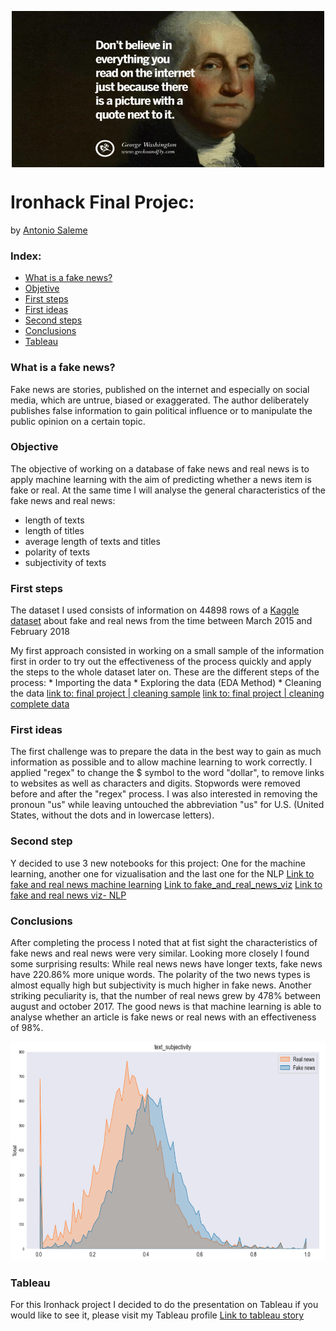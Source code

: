 <p align="center">
 <img align="center" src="images/fake-news-quotes-01-830x467.jpeg" width="500" height="250" />
</p>

# Ironhack Final Projec:
by [Antonio Saleme](https://www.linkedin.com/in/antonio-saleme-sastre/)

### Index:

* [What is a fake news?](#section1)
* [Objetive](#section2)
* [First steps](#section3)
* [First ideas](#section4)
* [Second steps](#section5)
* [Conclusions](#section6)
* [Tableau](#section7)


<a id='section1'></a>
### What is a fake news?

Fake news are stories, published on the internet and especially on social media, which are untrue, biased or exaggerated. The author deliberately publishes false information to gain political influence or to manipulate the public opinion on a certain topic.

<a id='section2'></a>
### Objective

The objective of working on a database of fake news and real news is to apply machine learning with the aim of predicting whether a news item is fake or real. At the same time I will analyse the general characteristics of the fake news and real news:
* length of texts
* length of titles
* average length of texts and titles 
* polarity of texts
* subjectivity of texts
                                        

<a id='section3'></a>
### First steps

The dataset I used consists of information on 44898 rows of a [Kaggle dataset](https://www.kaggle.com/clmentbisaillon/fake-and-real-news-dataset) about fake and real news from the time between March 2015 and February 2018

My first approach consisted in working on a small sample of the information first in order to try out the effectiveness of the process quickly and apply the steps to the whole dataset later on. These are the different steps of the process:
                       * Importing the data
                       * Exploring the data (EDA Method)
                       * Cleaning the data
                       [link to: final project | cleaning sample](https://github.com/antonio-datahack/Ironhack-final-project/blob/main/notebooks/final%20project%20%7C%20cleaning%20sample.ipynb)
                       [link to: final project | cleaning complete data](https://github.com/antonio-datahack/Ironhack-final-project/blob/main/notebooks/final_project_cleaning_complete_data.ipynb)
                               
<a id='section4'></a>
### First ideas
The first challenge was to prepare the data in the best way to gain as much information as possible and to allow machine learning to work correctly. I applied "regex" to change the $ symbol to the word "dollar", to remove links to websites as well as characters and digits. Stopwords were removed before and after the "regex" process. I was also interested in removing the pronoun "us" while leaving untouched the abbreviation "us" for U.S. (United States, without the dots and in lowercase letters).

<a id='section5'></a>
### Second step

Y decided to use 3 new notebooks for this project: One for the machine learning, another one for vizualisation and the last one for the NLP
[Link to fake and real news machine learning](https://github.com/antonio-datahack/Ironhack-final-project/blob/main/notebooks/fake_and_real_news_machine_learning.ipynb)
[Link to fake_and_real_news_viz](https://github.com/antonio-datahack/Ironhack-final-project/blob/main/notebooks/fake_and_real_news_viz.ipynb)
[Link to fake and real news viz- NLP](https://github.com/antonio-datahack/Ironhack-final-project/blob/main/notebooks/fake_and_real_news_NLP.ipynb)

### Conclusions
<a id='section6'></a>

After completing the process I noted that at fist sight the characteristics of fake news and real news were very similar. Looking more closely I found some surprising results: While real news news have longer texts, fake news have 220.86% more unique words. The polarity of the two news types is almost equally high but subjectivity is much higher in fake news. Another striking peculiarity is, that the number of real news grew by 478% between august and october 2017. 
The good news is that machine learning is able to analyse whether an article is fake news or real news with an effectiveness of 98%.

<img src="images/text subjectivity.png" width="700" height="350" />

### Tableau
<a id='section7'></a>

For this Ironhack project I decided to do the presentation on Tableau if you would like to see it, please visit my Tableau profile [Link to tableau story](https://public.tableau.com/profile/antonio.saleme#!/vizhome/IronhackFinalProject_16215438090200/Sheet1?publish=yes)



